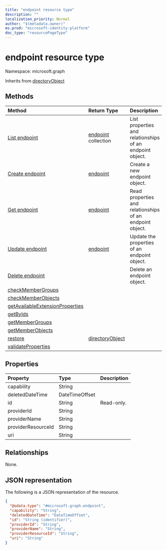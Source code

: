 ```yaml
---
title: "endpoint resource type"
description: ""
localization_priority: Normal
author: "$(metadata.owner)"
ms.prod: "microsoft-identity-platform"
doc_type: "resourcePageType"
---
```


# endpoint resource type

Namespace: microsoft.graph

Inherits from [directoryObject](directoryobject.md)

## Methods

| Method                                                                                | Return Type                                         | Description                                              |
| :------------------------------------------------------------------------------------ | :-------------------------------------------------- | :------------------------------------------------------- |
| [List endpoint](../api/endpoint-list.md)                                              | [endpoint](endpoint.md) collection                  | List properties and relationships of an endpoint object. |
| [Create endpoint](../api/endpoint-create.md)                                          | [endpoint](endpoint.md)                             | Create a new endpoint object.                            |
| [Get endpoint](../api/endpoint-get.md)                                                | [endpoint](endpoint.md)                             | Read properties and relationships of an endpoint object. |
| [Update endpoint](../api/endpoint-update.md)                                          | [endpoint](endpoint.md)                             | Update the properties of an endpoint object.             |
| [Delete endpoint](../api/endpoint-delete.md)                                          |                                                     | Delete an endpoint object.                               |
| [checkMemberGroups](../api/endpoint-checkMemberGroups.md)                             |                                                     |                                                          |
| [checkMemberObjects](../api/endpoint-checkMemberObjects.md)                           |                                                     |                                                          |
| [getAvailableExtensionProperties](../api/endpoint-getAvailableExtensionProperties.md) |                                                     |                                                          |
| [getByIds](../api/endpoint-getByIds.md)                                               |                                                     |                                                          |
| [getMemberGroups](../api/endpoint-getMemberGroups.md)                                 |                                                     |                                                          |
| [getMemberObjects](../api/endpoint-getMemberObjects.md)                               |                                                     |                                                          |
| [restore](../api/endpoint-restore.md)                                                 | [directoryObject](../resources/-directoryobject.md) |                                                          |
| [validateProperties](../api/endpoint-validateProperties.md)                           |                                                     |                                                          |

## Properties

| Property           | Type           | Description |
| :----------------- | :------------- | :---------- |
| capability         | String         |             |
| deletedDateTime    | DateTimeOffset |             |
| id                 | String         | Read-only.  |
| providerId         | String         |             |
| providerName       | String         |             |
| providerResourceId | String         |             |
| uri                | String         |             |

## Relationships

None.

## JSON representation

The following is a JSON representation of the resource.

<!-- {
  "blockType": "resource",
  "keyProperty": "id",
  "@odata.type": "microsoft.graph.endpoint",
  "baseType": "microsoft.graph.directoryObject",
  "openType": True
}
-->

```json
{
  "@odata.type": "#microsoft.graph.endpoint",
  "capability": "String",
  "deletedDateTime": "DateTimeOffset",
  "id": "String (identifier)",
  "providerId": "String",
  "providerName": "String",
  "providerResourceId": "String",
  "uri": "String"
}
```
